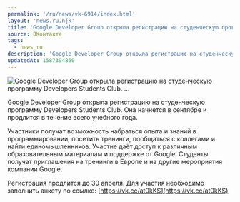 ```yaml
---
permalink: '/ru/news/vk-6914/index.html'
layout: 'news.ru.njk'
title: 'Google Developer Group открыла регистрацию на студенческую программу Developers Students Club. …'
source: ВКонтакте
tags:
  - news_ru
description: 'Google Developer Group открыла регистрацию на студенческую программу Developers Students Club. …'
updatedAt: 1587394860
---
```

![Google Developer Group открыла регистрацию на студенческую программу Developers Students Club. …](https://sun9-41.userapi.com/impg/c855624/v855624153/21e1cd/3ASIU2jucOc.jpg?size=1280x720&quality=96&proxy=1&sign=688d9a6252e3279cfd03b8610f029ec2&c_uniq_tag=gHqe0i_hgWA7Ngs-moXJI7Iw1eblE0ACgwLM1o_n1Bs&type=album)

Google Developer Group открыла регистрацию на студенческую программу Developers Students Club. Она начнется в сентябре и продлится в течение всего учебного года.

Участники получат возможность набраться опыта и знаний в программировании, посетить тренинги, пообщаться с коллегами и найти единомышленников. Участие даёт доступ к различным образовательным материалам и поддержке от Google. Студенты получат приглашения на тренинги в Европе и на другие мероприятия компании Google.

Регистрация продлится до 30 апреля. Для участия необходимо заполнить анкету по ссылке: [https://vk.cc/at0kKS](https://vk.cc/at0kKS)
